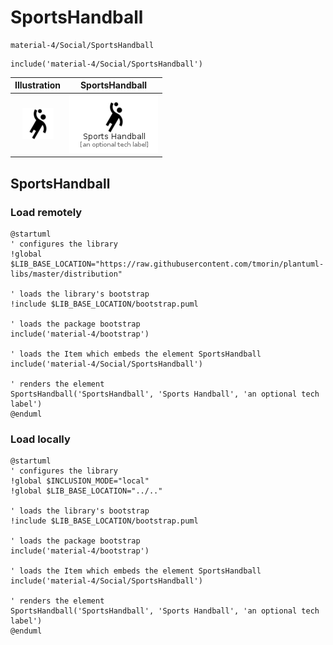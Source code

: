 # SportsHandball


```text
material-4/Social/SportsHandball
```

```text
include('material-4/Social/SportsHandball')
```



| Illustration | SportsHandball |
| :---: | :---: |
| ![illustration for Illustration](../../material-4/Social/SportsHandball.png) | ![illustration for SportsHandball](../../material-4/Social/SportsHandball.Local.png) |




## SportsHandball

### Load remotely
```plantuml
@startuml
' configures the library
!global $LIB_BASE_LOCATION="https://raw.githubusercontent.com/tmorin/plantuml-libs/master/distribution"

' loads the library's bootstrap
!include $LIB_BASE_LOCATION/bootstrap.puml

' loads the package bootstrap
include('material-4/bootstrap')

' loads the Item which embeds the element SportsHandball
include('material-4/Social/SportsHandball')

' renders the element
SportsHandball('SportsHandball', 'Sports Handball', 'an optional tech label')
@enduml
```

### Load locally
```plantuml
@startuml
' configures the library
!global $INCLUSION_MODE="local"
!global $LIB_BASE_LOCATION="../.."

' loads the library's bootstrap
!include $LIB_BASE_LOCATION/bootstrap.puml

' loads the package bootstrap
include('material-4/bootstrap')

' loads the Item which embeds the element SportsHandball
include('material-4/Social/SportsHandball')

' renders the element
SportsHandball('SportsHandball', 'Sports Handball', 'an optional tech label')
@enduml
```

